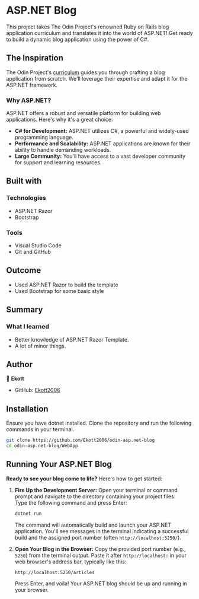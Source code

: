 # ASP.NET Blog

This project takes The Odin Project's renowned Ruby on Rails blog application curriculum and translates it into the world of ASP.NET!  Get ready to build a dynamic blog application using the power of C#.

## The Inspiration

The Odin Project's [curriculum](https://www.theodinproject.com/lessons/ruby-on-rails-blog-app) guides you through crafting a blog application from scratch. We'll leverage their expertise and adapt it for the ASP.NET framework.

### Why ASP.NET?

ASP.NET offers a robust and versatile platform for building web applications.  Here's why it's a great choice:

* **C# for Development:**  ASP.NET utilizes C#, a powerful and widely-used programming language.
* **Performance and Scalability:**  ASP.NET applications are known for their ability to handle demanding workloads.
* **Large Community:**  You'll have access to a vast developer community for support and learning resources.

## Built with

### Technologies

* ASP.NET Razor
* Bootstrap

### Tools

* Visual Studio Code
* Git and GitHub

## Outcome

* Used ASP.NET Razor to build the template
* Used Bootstrap for some basic style

## Summary

### What I learned

* Better knowledge of ASP.NET Razor Template.
* A lot of minor things.

## Author

👤 **Ekott**

* GitHub: [Ekott2006](https://github.com/Ekott2006)

## Installation

Ensure you have dotnet installed. Clone the repository and run the following commands in your terminal.

```bash
git clone https://github.com/Ekott2006/odin-asp.net-blog
cd odin-asp.net-blog/WebApp
```

## Running Your ASP.NET Blog

**Ready to see your blog come to life?**  Here's how to get started:

1. **Fire Up the Development Server:**
   Open your terminal or command prompt and navigate to the directory containing your project files.  
   Type the following command and press Enter:

   ```bash
   dotnet run
   ```

   The command will automatically build and launch your ASP.NET application. You'll see messages in the terminal indicating a successful build and the assigned port number (often `http://localhost:5250/`).

2. **Open Your Blog in the Browser:**
   Copy the provided port number (e.g., `5250`) from the terminal output.
   Paste it after `http://localhost:` in your web browser's address bar, typically like this:

   ```bash
   http://localhost:5250/articles
   ```

   Press Enter, and voila! Your ASP.NET blog should be up and running in your browser.
